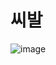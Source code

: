 # 씨발
![image](https://github.com/ArtichOwO/ArtichOwO/assets/63865385/dfc0e3de-0461-4f86-a8b1-849bedf98c9c)
